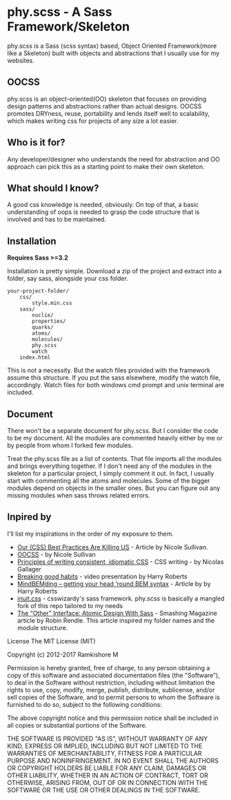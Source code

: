 # phy.scss - A Sass Framework/Skeleton

phy.scss is a Sass (scss syntax) based, Object Oriented Framework(more like a Skeleton) built with objects and abstractions that I usually use for my websites.

## OOCSS

phy.scss is an object-oriented(OO) skeleton that focuses on providing design patterns and abstractions rather than actual designs. OOCSS promotes DRYness, reuse, portability and lends itself well to scalability, which makes writing css for projects of any size a lot easier.

## Who is it for?

Any developer/designer who understands the need for abstraction and OO approach can pick this as a starting point to make their own skeleton.

## What should I know?

A good css knowledge is needed, obviously. On top of that, a basic understanding of oops is needed to grasp the code structure that is involved and has to be maintained.

## Installation

**Requires Sass >=3.2**

Installation is pretty simple. Download a zip of the project and extract into a folder, say sass, alongside your css folder. 

    your-project-folder/
        css/
        	style.min.css
        sass/
        	nuclie/
        	properties/
        	quarks/
            atoms/
            molecules/
            phy.scss
            watch
        index.html
        
This is not a necessity. But the watch files provided with the framework assume this structure. If you put the sass elsewhere, modify the watch file, accordingly. Watch files for both windows cmd prompt and unix terminal are included.


## Document

There won't be a separate document for phy.scss. But I consider the code to be my document. All the modules are commented heavily either by me or by people from whom I forked few modules.

Treat the phy.scss file as a list of contents. That file imports all the modules and brings everything together. If I don't need any of the modules in the skeleton for a particular project, I simply comment it out. In fact, I usually start with commenting all the atoms and molecules. Some of the bigger modules depend on objects in the smaller ones. But you can figure out any missing modules when sass throws related errors.


## Inpired by

I'll list my inspirations in the order of my exposure to them.

* [Our (CSS) Best Practices Are Killing US](http://www.stubbornella.org/content/2011/04/28/our-best-practices-are-killing-us/) - Article by Nicole Sullivan.
* [OOCSS](http://oocss.org/) - by Nicole Sullivan
* [Principles of writing consistent, idiomatic CSS](https://github.com/necolas/idiomatic-css) - CSS writing - by Nicolas Gallager
* [Breaking good habits](http://csswizardry.com/2012/07/video-breaking-good-habits-front-trends-2012/) - video presentation by Harry Roberts
* [MindBEMding – getting your head ’round BEM syntax](http://csswizardry.com/2013/01/mindbemding-getting-your-head-round-bem-syntax/) - Article by by Harry Roberts
* [inuit.css](https://github.com/csswizardry/inuit.css) - csswizardy's sass framework. phy.scss is basically a mangled fork of this repo tailored to my needs
* [The “Other” Interface: Atomic Design With Sass](http://coding.smashingmagazine.com/2013/08/02/other-interface-atomic-design-sass/) - Smashing Magazine article by Robin Rendle. This article inspired my folder names and the module structure.


License
The MIT License (MIT)

Copyright (c) 2012-2017 Ramkishore M

Permission is hereby granted, free of charge, to any person obtaining a copy of this software and associated documentation files (the "Software"), to deal in the Software without restriction, including without limitation the rights to use, copy, modify, merge, publish, distribute, sublicense, and/or sell copies of the Software, and to permit persons to whom the Software is furnished to do so, subject to the following conditions:

The above copyright notice and this permission notice shall be included in all copies or substantial portions of the Software.

THE SOFTWARE IS PROVIDED "AS IS", WITHOUT WARRANTY OF ANY KIND, EXPRESS OR IMPLIED, INCLUDING BUT NOT LIMITED TO THE WARRANTIES OF MERCHANTABILITY, FITNESS FOR A PARTICULAR PURPOSE AND NONINFRINGEMENT. IN NO EVENT SHALL THE AUTHORS OR COPYRIGHT HOLDERS BE LIABLE FOR ANY CLAIM, DAMAGES OR OTHER LIABILITY, WHETHER IN AN ACTION OF CONTRACT, TORT OR OTHERWISE, ARISING FROM, OUT OF OR IN CONNECTION WITH THE SOFTWARE OR THE USE OR OTHER DEALINGS IN THE SOFTWARE.